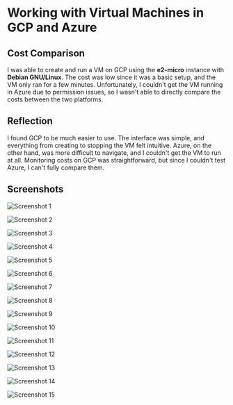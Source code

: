 # Working with Virtual Machines in GCP and Azure

## Cost Comparison
I was able to create and run a VM on GCP using the **e2-micro** instance with **Debian GNU/Linux**. The cost was low since it was a basic setup, and the VM only ran for a few minutes. Unfortunately, I couldn't get the VM running in Azure due to permission issues, so I wasn't able to directly compare the costs between the two platforms.

## Reflection
I found GCP to be much easier to use. The interface was simple, and everything from creating to stopping the VM felt intuitive. Azure, on the other hand, was more difficult to navigate, and I couldn't get the VM to run at all. Monitoring costs on GCP was straightforward, but since I couldn't test Azure, I can't fully compare them.


## Screenshots

![Screenshot 1](./1.png)

![Screenshot 2](./2.png)

![Screenshot 3](./3.png)

![Screenshot 4](./4.png)

![Screenshot 5](./5.png)

![Screenshot 6](./6.png)

![Screenshot 7](./7.png)

![Screenshot 8](./8.png)

![Screenshot 9](./9.png)

![Screenshot 10](./10.png)

![Screenshot 11](./11.png)

![Screenshot 12](./12.png)

![Screenshot 13](./13.png)

![Screenshot 14](./14.png)

![Screenshot 15](./15.png)
